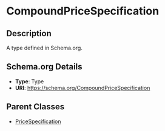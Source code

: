 # CompoundPriceSpecification

## Description
A type defined in Schema.org.

## Schema.org Details
- **Type**: Type
- **URI**: https://schema.org/CompoundPriceSpecification

## Parent Classes
- [PriceSpecification](../PriceSpecification.md)


